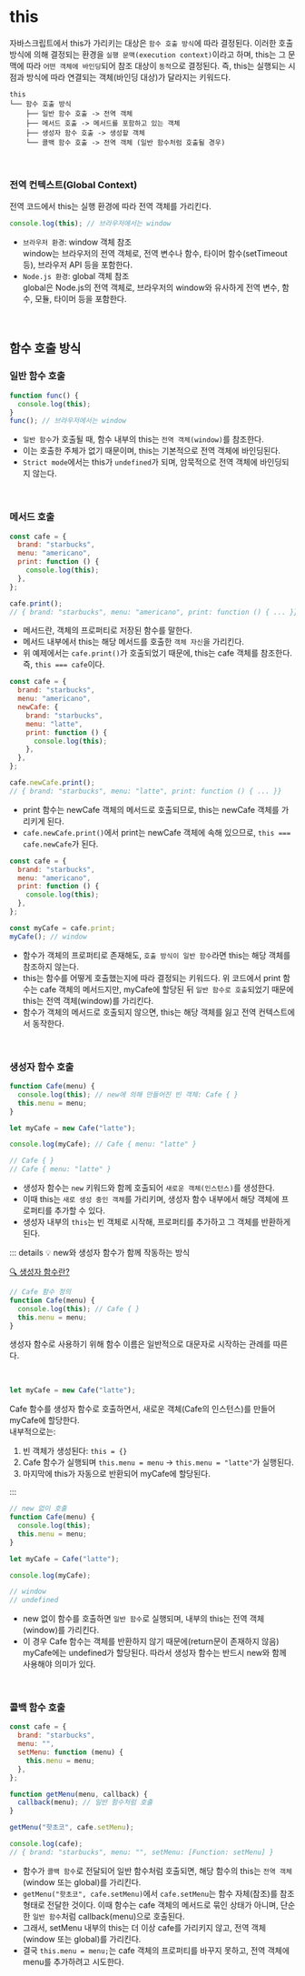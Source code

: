# this

자바스크립트에서 this가 가리키는 대상은 `함수 호출 방식`에 따라 결정된다. 이러한 호출 방식에 의해 결정되는 환경을 `실행 문맥(execution context)`이라고 하며, this는 그 문맥에 따라 `어떤 객체에 바인딩`되어 참조 대상이 `동적`으로 결정된다. 즉, this는 실행되는 시점과 방식에 따라 연결되는 객체(바인딩 대상)가 달라지는 키워드다.

```less {1}
this
└── 함수 호출 방식
    ├── 일반 함수 호출 -> 전역 객체
    ├── 메서드 호출 -> 메서드를 포함하고 있는 객체
    ├── 생성자 함수 호출 -> 생성할 객체
    └── 콜백 함수 호출 -> 전역 객체 (일반 함수처럼 호출될 경우)
```

<br>

### 전역 컨텍스트(Global Context)

전역 코드에서 this는 실행 환경에 따라 전역 객체를 가리킨다.

```js
console.log(this); // 브라우저에서는 window
```

- `브라우저 환경`: window 객체 참조 <br>
  window는 브라우저의 전역 객체로, 전역 변수나 함수, 타이머 함수(setTimeout 등), 브라우저 API 등을 포함한다.
- `Node.js 환경`: global 객체 참조<br>
  global은 Node.js의 전역 객체로, 브라우저의 window와 유사하게 전역 변수, 함수, 모듈, 타이머 등을 포함한다.

<br>

## 함수 호출 방식

### 일반 함수 호출

```js
function func() {
  console.log(this);
}
func(); // 브라우저에서는 window
```

- `일반 함수`가 호출될 때, 함수 내부의 this는 `전역 객체(window)`를 참조한다.
- 이는 호출한 주체가 없기 때문이며, this는 기본적으로 전역 객체에 바인딩된다.
- `Strict mode`에서는 this가 `undefined`가 되며, 암묵적으로 전역 객체에 바인딩되지 않는다.

<br>

### 메서드 호출

```js
const cafe = {
  brand: "starbucks",
  menu: "americano",
  print: function () {
    console.log(this);
  },
};

cafe.print();
// { brand: "starbucks", menu: "americano", print: function () { ... }}
```

- 메서드란, 객체의 프로퍼티로 저장된 함수를 말한다.
- 메서드 내부에서 this는 해당 메서드를 호출한 `객체 자신`을 가리킨다.
- 위 예제에서는 `cafe.print()`가 호출되었기 때문에, this는 cafe 객체를 참조한다. 즉, `this === cafe`이다.

```js
const cafe = {
  brand: "starbucks",
  menu: "americano",
  newCafe: {
    brand: "starbucks",
    menu: "latte",
    print: function () {
      console.log(this);
    },
  },
};

cafe.newCafe.print();
// { brand: "starbucks", menu: "latte", print: function () { ... }}
```

- print 함수는 newCafe 객체의 메서드로 호출되므로, this는 newCafe 객체를 가리키게 된다.
- `cafe.newCafe.print()`에서 print는 newCafe 객체에 속해 있으므로, `this === cafe.newCafe`가 된다.

```js
const cafe = {
  brand: "starbucks",
  menu: "americano",
  print: function () {
    console.log(this);
  },
};

const myCafe = cafe.print;
myCafe(); // window
```

- 함수가 객체의 프로퍼티로 존재해도, `호출 방식이 일반 함수`라면 this는 해당 객체를 참조하지 않는다.
- this는 함수를 어떻게 호출했는지에 따라 결정되는 키워드다. 위 코드에서 print 함수는 cafe 객체의 메서드지만, myCafe에 할당된 뒤 `일반 함수로 호출`되었기 때문에 this는 전역 객체(window)를 가리킨다.
- 함수가 객체의 메서드로 호출되지 않으면, this는 해당 객체를 잃고 전역 컨텍스트에서 동작한다.

<br>

### 생성자 함수 호출

```js
function Cafe(menu) {
  console.log(this); // new에 의해 만들어진 빈 객체: Cafe { }
  this.menu = menu;
}

let myCafe = new Cafe("latte");

console.log(myCafe); // Cafe { menu: "latte" }

// Cafe { }
// Cafe { menu: "latte" }
```

- 생성자 함수는 `new` 키워드와 함께 호출되어 `새로운 객체(인스턴스)`를 생성한다.
- 이때 this는 `새로 생성 중인 객체`를 가리키며, 생성자 함수 내부에서 해당 객체에 프로퍼티를 추가할 수 있다.
- 생성자 내부의 `this`는 빈 객체로 시작해, 프로퍼티를 추가하고 그 객체를 반환하게 된다.

::: details 💡 new와 생성자 함수가 함께 작동하는 방식

[🔍 생성자 함수란?](./js12.md)

```js
// Cafe 함수 정의
function Cafe(menu) {
  console.log(this); // Cafe { }
  this.menu = menu;
}
```

생성자 함수로 사용하기 위해 함수 이름은 일반적으로 대문자로 시작하는 관례를 따른다.

<br>

```js
let myCafe = new Cafe("latte");
```

Cafe 함수를 생성자 함수로 호출하면서, 새로운 객체(Cafe의 인스턴스)를 만들어 myCafe에 할당한다.<br>
내부적으로는: <br>

1. 빈 객체가 생성된다: `this = {}`
2. Cafe 함수가 실행되며 `this.menu = menu` → `this.menu = "latte"`가 실행된다.
3. 마지막에 this가 자동으로 반환되어 myCafe에 할당된다.

:::

```js
// new 없이 호출
function Cafe(menu) {
  console.log(this);
  this.menu = menu;
}

let myCafe = Cafe("latte");

console.log(myCafe);

// window
// undefined
```

- new 없이 함수를 호출하면 `일반 함수`로 실행되며, 내부의 this는 전역 객체(window)를 가리킨다.
- 이 경우 Cafe 함수는 객체를 반환하지 않기 때문에(return문이 존재하지 않음) myCafe에는 undefined가 할당된다. 따라서 생성자 함수는 반드시 new와 함께 사용해야 의미가 있다.

<br>

### 콜백 함수 호출

```js
const cafe = {
  brand: "starbucks",
  menu: "",
  setMenu: function (menu) {
    this.menu = menu;
  },
};

function getMenu(menu, callback) {
  callback(menu); // 일반 함수처럼 호출
}

getMenu("핫초코", cafe.setMenu);

console.log(cafe);
// { brand: "starbucks", menu: "", setMenu: [Function: setMenu] }
```

- 함수가 `콜백 함수`로 전달되어 일반 함수처럼 호출되면, 해당 함수의 this는 `전역 객체`(window 또는 global)를 가리킨다.
- `getMenu("핫초코", cafe.setMenu)`에서 `cafe.setMenu`는 함수 자체(참조)를 참조 형태로 전달한 것이다. 이때 함수는 cafe 객체의 메서드로 묶인 상태가 아니며, 단순한 `일반 함수`처럼 callback(menu)으로 호출된다.
- 그래서, setMenu 내부의 this는 더 이상 cafe를 가리키지 않고, 전역 객체(window 또는 global)를 가리킨다.
- 결국 `this.menu = menu;`는 cafe 객체의 프로퍼티를 바꾸지 못하고, 전역 객체에 menu를 추가하려고 시도한다.
